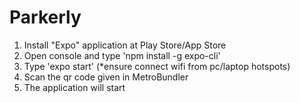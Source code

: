 # Parkerly
1. Install "Expo" application at Play Store/App Store
2. Open console and type 'npm install -g expo-cli'
3. Type 'expo start' (*ensure connect wifi from pc/laptop hotspots)
4. Scan the qr code given in MetroBundler
5. The application will start
